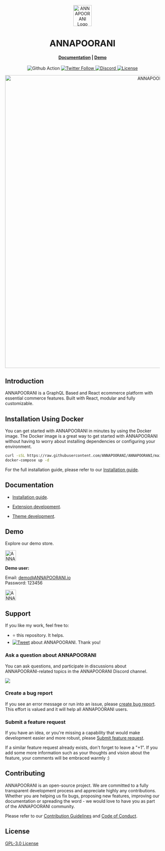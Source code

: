 <p>&nbsp;&nbsp;&nbsp;&nbsp;&nbsp;&nbsp;</p>
<p align="center">
<img width="60" height="68" alt="ANNAPOORANI Logo" src="https://ANNAPOORANI.io/img/logo.png"/>
</p>
<p align="center">
  <h1 align="center">ANNAPOORANI</h1>
</p>
<h4 align="center">
    <a href="https://ANNAPOORANI.io/docs/development/getting-started/introduction">Documentation</a> |
    <a href="https://demo.ANNAPOORANI.io/">Demo</a>
</h4>

<p align="center">
  <img src="https://github.com/nodeonline/nodejscart/actions/workflows/build.yml/badge.svg" alt="Github Action">
  <a href="https://twitter.com/evershopjs">
    <img alt="Twitter Follow" src="https://img.shields.io/twitter/follow/evershopjs?style=social">
  </a>
  <a href="https://discord.gg/GSzt7dt7RM">
    <img src="https://img.shields.io/discord/757179260417867879?label=discord" alt="Discord">
  </a>
  <a href="https://opensource.org/licenses/GPL-3.0">
    <img src="https://img.shields.io/badge/License-GPLv3-blue.svg" alt="License">
  </a>
</p>

<p align="center">
<img alt="ANNAPOORANI" width="950" src="https://raw.githubusercontent.com/ANNAPOORANI/ANNAPOORANI/dev/.github/images/banner.png"/>
</p>

## Introduction

ANNAPOORANI is a GraphQL Based and React ecommerce platform with essential commerce features. Built with React, modular and fully customizable.

## Installation Using Docker


You can get started with ANNAPOORANI in minutes by using the Docker image. The Docker image is a great way to get started with ANNAPOORANI without having to worry about installing dependencies or configuring your environment.

```bash
curl -sSL https://raw.githubusercontent.com/ANNAPOORANI/ANNAPOORANI/main/docker-compose.yml > docker-compose.yml
docker-compose up -d
```

For the full installation guide, please refer to our [Installation guide](https://ANNAPOORANI.io/docs/development/getting-started/installation-guide).

## Documentation

- [Installation guide](https://ANNAPOORANI.io/docs/development/getting-started/installation-guide).

- [Extension development](https://ANNAPOORANI.io/docs/development/module/create-your-first-extension).

- [Theme development](https://ANNAPOORANI.io/docs/development/theme/theme-overview).


## Demo

Explore our demo store.

<p align="left">
  <a href="https://demo.ANNAPOORANI.io/admin" target="_blank">
    <img alt="ANNAPOORANI-backend-demo" height="35" alt="ANNAPOORANI Admin Demo" src="https://raw.githubusercontent.com/ANNAPOORANI/ANNAPOORANI/dev/.github/images/ANNAPOORANI-admin-demo.png"/>
  </a>
</p>
<b>Demo user:</b>

Email: demo@ANNAPOORANI.io<br/>
Password: 123456

<p align="left">
  <a href="https://demo.ANNAPOORANI.io/" target="_blank">
    <img alt="ANNAPOORANI-store-demo" height="35" alt="ANNAPOORANI Store Demo" src="https://raw.githubusercontent.com/ANNAPOORANI/ANNAPOORANI/dev/.github/images/ANNAPOORANI-store-front-demo.png"/>
  </a>
</p>

## Support

If you like my work, feel free to:

- ⭐ this repository. It helps.
- [![Tweet](https://img.shields.io/twitter/url/http/shields.io.svg?style=social)][tweet] about ANNAPOORANI. Thank you!

[tweet]: https://twitter.com/intent/tweet?url=https%3A%2F%2Fgithub.com%2FANNAPOORANI%2Fevershop&text=Awesome%20React%20Ecommerce%20Project&hashtags=react,ecommerce,expressjs,graphql
### Ask a question about ANNAPOORANI

You can ask questions, and participate in discussions about ANNAPOORANI-related topics in the ANNAPOORANI Discord channel.

<a href="https://discord.gg/GSzt7dt7RM"><img src="https://raw.githubusercontent.com/ANNAPOORANI/ANNAPOORANI/dev/.github/images/discord_banner_github.svg" /></a>

### Create a bug report

If you see an error message or run into an issue, please [create bug report](https://github.com/ANNAPOORANI/ANNAPOORANI/issues/new). This effort is valued and it will help all ANNAPOORANI users.


### Submit a feature request

If you have an idea, or you're missing a capability that would make development easier and more robust, please [Submit feature request](https://github.com/ANNAPOORANI/ANNAPOORANI/issues/new).

If a similar feature request already exists, don't forget to leave a "+1".
If you add some more information such as your thoughts and vision about the feature, your comments will be embraced warmly :)

## Contributing

ANNAPOORANI is an open-source project. We are committed to a fully transparent development process and appreciate highly any contributions. Whether you are helping us fix bugs, proposing new features, improving our documentation or spreading the word - we would love to have you as part of the ANNAPOORANI community.

Please refer to our [Contribution Guidelines](./CONTRIBUTING.md) and [Code of Conduct](./CODE_OF_CONDUCT.md).

## License

[GPL-3.0 License](https://github.com/ANNAPOORANI/ANNAPOORANI/blob/main/LICENSE)
